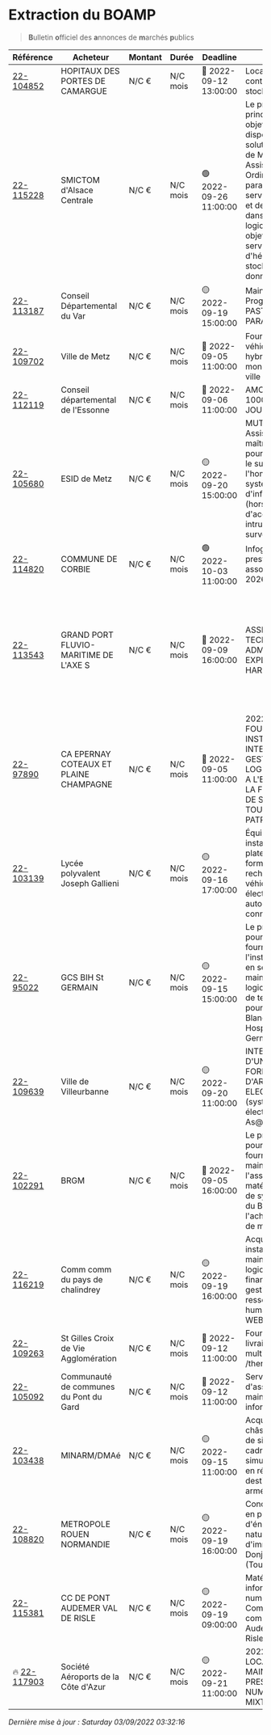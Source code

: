 # Extraction du BOAMP
> **B**ulletin **o**fficiel des **a**nnonces de **m**archés **p**ublics

| Référence | Acheteur | Montant | Durée | Deadline | Résumé | Mot clé|
|---|---|---|---|---|---|---|
| [22-104852](https://www.boamp.fr/avis/detail/22-104852) | HOPITAUX DES PORTES DE CAMARGUE | N/C € | N/C mois | 🔴 2022-09-12 13:00:00 | Location de containers de stockage | *stockage objet*|
| [22-115228](https://www.boamp.fr/avis/detail/22-115228) | SMICTOM d'Alsace Centrale | N/C € | N/C mois | 🟢 2022-09-26 11:00:00 | Le présent marché a principalement pour objet la mise à disposition d'une solution de Gestion de Maintenance Assistée par Ordinateur un paramétrage, un service d'assistance et de maintenance dans l'utilisation du logiciel. Il a pour objet également un service d'hébergement et de stockage des données extérieur. | *stockage objet*|
| [22-113187](https://www.boamp.fr/avis/detail/22-113187) | Conseil Départemental du Var | N/C € | N/C mois | 🟡 2022-09-19 15:00:00 | Maintenance des Progiciels AS@LAE, PASTELL et i-PARAPHEUR | *archivage des donnees*|
| [22-109702](https://www.boamp.fr/avis/detail/22-109702) | Ville de Metz | N/C € | N/C mois | 🔴 2022-09-05 11:00:00 | Fourniture d'un véhicule 7 places hybride type VAN / monospace pour la ville de Metz | *hybride*|
| [22-112119](https://www.boamp.fr/avis/detail/22-112119) | Conseil départemental de l'Essonne | N/C € | N/C mois | 🔴 2022-09-06 11:00:00 | AMO MAISON DES 1000 PREMIERS JOURS | *centre de donnees*|
| [22-105680](https://www.boamp.fr/avis/detail/22-105680) | ESID de Metz | N/C € | N/C mois | 🟡 2022-09-20 15:00:00 | MUTZIG (67) - Assistance à maîtrise d'ouvrage pour la conception, le suivi travaux et l'homologation des systèmes industriels d'infrastructures (hors contrôle d'accès, détection intrusion, vidéo-surveillance) | *infrastructures systemes*|
| [22-114820](https://www.boamp.fr/avis/detail/22-114820) | COMMUNE DE CORBIE | N/C € | N/C mois | 🟢 2022-10-03 11:00:00 | Infogérance et prestations associées 2023 - 2026 | *serveur*|
| [22-113543](https://www.boamp.fr/avis/detail/22-113543) | GRAND PORT FLUVIO-MARITIME DE L'AXE S | N/C € | N/C mois | 🔴 2022-09-09 16:00:00 | ASSISTANCE TECHNIQUE ADMINISTRATEUR EXPLOITATION HAROPA PORT | LE HAVREDans le cadre de l'exploitation et du maintien en condition opérationnelle de ses systèmes d'information, HAROPA PORT | LE HAVRE souhaite disposer d'une assistance technique pour réaliser des prestations d'administration système.Actuellement, le système d'information repose sur plus de 350 serveurs virtuels Linux Redhat et Windows Server reposant sur un socle hyperconvergé ou non.Cette mission pourrait démarrer en septembre 2022 pour une prestation en continu, avec la mise à disposition d'un administrateur d'exploitation système au sein de son équipe d'exploitation. Ce travail devra être réalisé sur site en grande partie au sein du service des systèmes d'information du HAROPAPORT | LE HAVRE, afin de synchroniser les actions et communiquer aisément avec les équipes du service.Le prestataire devra disposer d'un véhicule afin de pouvoir se déplacer pour intervenir dans les salles informatiques du HAROPAPORT | LE HAVRE situées sur la place portuaire havraise dans un rayon de 10Km. | *serveur*|
| [22-97890](https://www.boamp.fr/avis/detail/22-97890) | CA EPERNAY COTEAUX ET PLAINE CHAMPAGNE | N/C € | N/C mois | 🔴 2022-09-05 11:00:00 | 2022-36CA FOURNITURE, INSTALLATION ET INTERFACE DE GESTION LOGICIELLE RELATIF A L'EVALUATION DE LA FREQUENTATION DE SITES TOURISTIQUES ET PATRIMONIAUX | *logiciels*|
| [22-103139](https://www.boamp.fr/avis/detail/22-103139) | Lycée polyvalent Joseph Gallieni | N/C € | N/C mois | 🟡 2022-09-16 17:00:00 | Équipement et installation d'une plateforme pour la formation et la recherche sur les véhicules électriques, autonomes et connectés | *logiciels*|
| [22-95022](https://www.boamp.fr/avis/detail/22-95022) | GCS BIH St GERMAIN | N/C € | N/C mois | 🟡 2022-09-15 15:00:00 | Le présent marché a pour objet la fourniture, l'installation, la mise en service et la maintenance d'un logiciel de gestion de textile informatisé pour le GCS Blanchisserie Inter-Hospitalière de St Germain en Laye. | *logiciels*|
| [22-109639](https://www.boamp.fr/avis/detail/22-109639) | Ville de Villeurbanne | N/C € | N/C mois | 🟡 2022-09-20 11:00:00 | INTEGRATION D'UNE PLATE-FORME D'ARCHIVAGE ELECTRONIQUE (systèmed'archivage électronique As@lae) | *logiciels*|
| [22-102291](https://www.boamp.fr/avis/detail/22-102291) | BRGM | N/C € | N/C mois | 🔴 2022-09-05 16:00:00 | Le présent marché a pour objet la fourniture, la maintenance et l'assistance du parc matériel et logiciel de systèmes DGPS du BRGM, ainsi que l'achat et la location de matériel GPS. | *logiciels*|
| [22-116219](https://www.boamp.fr/avis/detail/22-116219) | Comm comm du pays de chalindrey | N/C € | N/C mois | 🟡 2022-09-19 16:00:00 | Acquisition, installation et maintenance d'un logiciel de gestion financière et de gestion des ressources humaines en version WEB-. | *logiciels*|
| [22-109263](https://www.boamp.fr/avis/detail/22-109263) | St Gilles Croix de Vie Agglomération | N/C € | N/C mois | 🔴 2022-09-12 11:00:00 | Fourniture et livraison d'un drone multi-capteur : lidar /thermique/photo | *logiciels*|
| [22-105092](https://www.boamp.fr/avis/detail/22-105092) | Communauté de communes du Pont du Gard | N/C € | N/C mois | 🔴 2022-09-12 11:00:00 | Services d'assistance et de maintenance informatique | *informatique*|
| [22-103438](https://www.boamp.fr/avis/detail/22-103438) | MINARM/DMAé | N/C € | N/C mois | 🟡 2022-09-15 11:00:00 | Acquisition de châssis de cabines de simulation dans le cadre du projet de simulation massive en réseau à destination des armées | *informatique*|
| [22-108820](https://www.boamp.fr/avis/detail/22-108820) | METROPOLE ROUEN NORMANDIE | N/C € | N/C mois | 🟡 2022-09-19 16:00:00 | Conception et mise en place d'un jeu d'énigmes grandeur nature et d'immersion au Donjon de Rouen (Tour Jeanne d'Arc) | *informatique*|
| [22-115381](https://www.boamp.fr/avis/detail/22-115381) | CC DE PONT AUDEMER VAL DE RISLE | N/C € | N/C mois | 🟡 2022-09-19 09:00:00 | Matériel informatique et numérique de la Communauté de communes Pont Audemer Val de Risle | *informatique*|
| 🔥 [22-117903](https://www.boamp.fr/avis/detail/22-117903) | Société Aéroports de la Côte d'Azur | N/C € | N/C mois | 🟡 2022-09-21 11:00:00 | 2022/080 LOCATION ET MAINTENANCE DE PRESSES NUMERIQUES MIXTES | *informatique*|


_Dernière mise à jour : Saturday 03/09/2022 03:32:16_